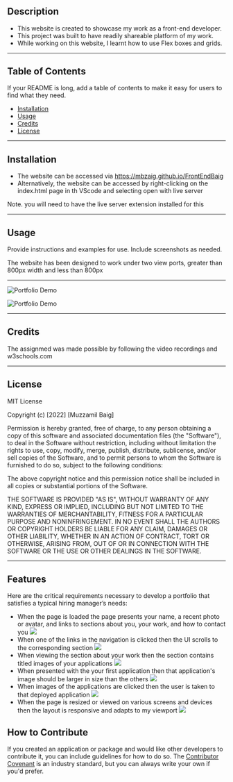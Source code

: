 # <MBZAIG Bootstrap Portfolio>

## Description

- This website is created to showcase my work as a front-end developer.
- This project was built to have readily shareable platform of my work.
- While working on this website, I learnt how to use Flex boxes and grids.

---
## Table of Contents 

If your README is long, add a table of contents to make it easy for users to find what they need.

- [Installation](#installation)
- [Usage](#usage)
- [Credits](#credits)
- [License](#license)

---
## Installation

- The website can be accessed via https://mbzaig.github.io/FrontEndBaig
- Alternatively, the website can be accessed by right-clicking on the index.html page in th VScode and selecting open with live server

Note. you will need to have the live server extension installed for this

---
## Usage

Provide instructions and examples for use. Include screenshots as needed.

The website has been designed to work under two view ports, greater than 800px width and less than 800px

---
    
![Portfolio Demo](Assets\images\Mockup-standard.gif) 

![Portfolio Demo](Assets\images\Mockup-small.gif) 

---
## Credits

The assignmed was made possible by following the video recordings and w3schools.com

---
## License

MIT License

Copyright (c) [2022] [Muzzamil Baig]

Permission is hereby granted, free of charge, to any person obtaining a copy
of this software and associated documentation files (the "Software"), to deal
in the Software without restriction, including without limitation the rights
to use, copy, modify, merge, publish, distribute, sublicense, and/or sell
copies of the Software, and to permit persons to whom the Software is
furnished to do so, subject to the following conditions:

The above copyright notice and this permission notice shall be included in all
copies or substantial portions of the Software.

THE SOFTWARE IS PROVIDED "AS IS", WITHOUT WARRANTY OF ANY KIND, EXPRESS OR
IMPLIED, INCLUDING BUT NOT LIMITED TO THE WARRANTIES OF MERCHANTABILITY,
FITNESS FOR A PARTICULAR PURPOSE AND NONINFRINGEMENT. IN NO EVENT SHALL THE
AUTHORS OR COPYRIGHT HOLDERS BE LIABLE FOR ANY CLAIM, DAMAGES OR OTHER
LIABILITY, WHETHER IN AN ACTION OF CONTRACT, TORT OR OTHERWISE, ARISING FROM,
OUT OF OR IN CONNECTION WITH THE SOFTWARE OR THE USE OR OTHER DEALINGS IN THE
SOFTWARE.

---




## Features

Here are the critical requirements necessary to develop a portfolio that satisfies a typical hiring manager’s needs:

* When the page is loaded the page presents your name, a recent photo or avatar, and links to sections about you, your work, and how to contact you ![](https://img.shields.io/badge/-100%25-Green)
* When one of the links in the navigation is clicked then the UI scrolls to the corresponding section ![](https://img.shields.io/badge/-100%25-Green)
* When viewing the section about your work then the section contains titled images of your applications ![](https://img.shields.io/badge/-100%25-Green)
* When presented with the your first application then that application's image should be larger in size than the others ![](https://img.shields.io/badge/-100%25-Green)
* When images of the applications are clicked then the user is taken to that deployed application ![](https://img.shields.io/badge/-100%25-Green)
* When the page is resized or viewed on various screens and devices then the layout is responsive and adapts to my viewport ![](https://img.shields.io/badge/-100%25-Green)


## How to Contribute

If you created an application or package and would like other developers to contribute it, you can include guidelines for how to do so. The [Contributor Covenant](https://www.contributor-covenant.org/) is an industry standard, but you can always write your own if you'd prefer.

